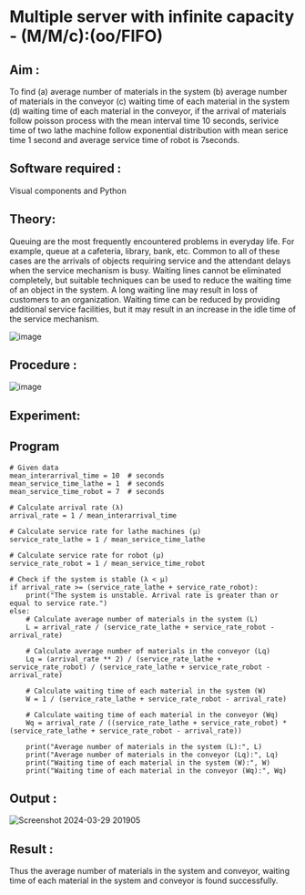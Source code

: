 # Multiple server with infinite capacity - (M/M/c):(oo/FIFO)
## Aim :
To find (a) average number of materials in the system (b) average number of materials in the conveyor (c) waiting time of each material in the system (d) waiting time of each material in the conveyor, if the arrival  of materials follow poisson process with the mean interval time 10 seconds, serivice time of two lathe machine follow exponential distribution with mean serice time 1 second and average service time of robot is 7seconds.

## Software required :
Visual components and Python

## Theory:
Queuing are the most frequently encountered problems in everyday life. For example, queue at a cafeteria, library, bank, etc. Common to all of these cases are the arrivals of objects requiring service and the attendant delays when the service mechanism is busy. Waiting lines cannot be eliminated completely, but suitable techniques can be used to reduce the waiting time of an object in the system. A long waiting line may result in loss of customers to an organization. Waiting time can be reduced by providing additional service facilities, but it may result in an increase in the idle time of the service mechanism.

![image](https://user-images.githubusercontent.com/103921593/203238035-1c8109bc-cbf2-4c77-baea-c5b682a752ef.png)

## Procedure :

![image](https://user-images.githubusercontent.com/103921593/203238265-176740b0-eae2-4772-90be-5449869ac9b0.png)




## Experiment:


## Program
```
# Given data
mean_interarrival_time = 10  # seconds
mean_service_time_lathe = 1  # seconds
mean_service_time_robot = 7  # seconds

# Calculate arrival rate (λ)
arrival_rate = 1 / mean_interarrival_time

# Calculate service rate for lathe machines (μ)
service_rate_lathe = 1 / mean_service_time_lathe

# Calculate service rate for robot (μ)
service_rate_robot = 1 / mean_service_time_robot

# Check if the system is stable (λ < μ)
if arrival_rate >= (service_rate_lathe + service_rate_robot):
    print("The system is unstable. Arrival rate is greater than or equal to service rate.")
else:
    # Calculate average number of materials in the system (L)
    L = arrival_rate / (service_rate_lathe + service_rate_robot - arrival_rate)

    # Calculate average number of materials in the conveyor (Lq)
    Lq = (arrival_rate ** 2) / (service_rate_lathe + service_rate_robot) / (service_rate_lathe + service_rate_robot - arrival_rate)

    # Calculate waiting time of each material in the system (W)
    W = 1 / (service_rate_lathe + service_rate_robot - arrival_rate)

    # Calculate waiting time of each material in the conveyor (Wq)
    Wq = arrival_rate / ((service_rate_lathe + service_rate_robot) * (service_rate_lathe + service_rate_robot - arrival_rate))

    print("Average number of materials in the system (L):", L)
    print("Average number of materials in the conveyor (Lq):", Lq)
    print("Waiting time of each material in the system (W):", W)
    print("Waiting time of each material in the conveyor (Wq):", Wq)
```

## Output :
![Screenshot 2024-03-29 201905](https://github.com/Shubhavi17/Muttiple-capacity-with-infinite-capacity/assets/150005085/df44b0e7-2aa3-4f72-ba32-e88f0d596e19)


## Result : 
Thus the average number of materials in the system and conveyor, waiting time of each material in the system and conveyor is found successfully.

